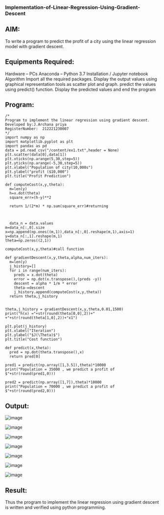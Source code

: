 ### Implementation-of-Linear-Regression-Using-Gradient-Descent

## AIM:

To write a program to predict the profit of a city using the linear regression model with gradient descent.

## Equipments Required:

Hardware – PCs
Anaconda – Python 3.7 Installation / Jupyter notebook
Algorithm
Import all the required packages.
Display the output values using graphical representation tools as scatter plot and graph.
predict the values using predict() function.
Display the predicted values and end the program

## Program:
```
/*
Program to implement the linear regression using gradient descent.
Developed by:J.Archana priya 
RegisterNumber:  212221230007
*/
import numpy as np
import matplotlib.pyplot as plt
import pandas as pd
data = pd.read_csv("/content/ex1.txt",header = None)
plt.scatter(data[0],data[1])
plt.xticks(np.arange(5,30,step=5))
plt.yticks(np.arange(-5,30,step=5))
plt.xlabel("Population of city(10,000s")
plt.ylabel("profit ($10,000")
plt.title("Profit Prediction")

def computeCost(x,y,theta):
  m=len(y)
  h=x.dot(theta)
  square_err=(h-y)**2

  return 1/(2*m) * np.sum(square_err)#returning
  
  
  
  data_n = data.values
m=data_n[:,0].size
x=np.append(np.ones((m,1)),data_n[:,0].reshape(m,1),axis=1)
y=data_n[:,1].reshape(m,1)
theta=np.zeros((2,1))

computeCost(x,y,theta)#call function

def gradientDescent(x,y,theta,alpha,num_iters):
  m=len(y)
  j_history=[]
  for i in range(num_iters):
    preds = x.dot(theta)
    error = np.dot(x.transpose(),(preds -y))
    descent = alpha * 1/m * error
    theta-=descent
    j_history.append(computeCost(x,y,theta))
  return theta,j_history


theta,j_history = gradientDescent(x,y,theta,0.01,1500)
print("h(x) ="+str(round(theta[0,0],2))+" +"+str(round(theta[1,0],2))+"x1")

plt.plot(j_history)
plt.xlabel("Iteration")
plt.ylabel("$J(\Theta)$")
plt.title("Cost function")

def predict(x,theta):
  pred = np.dot(theta.transpose(),x)
  return pred[0]

pred1 = predict(np.array([1,3.5]),theta)*10000
print("Population = 35000 , we predict a profit of $"+str(round(pred1,0)))

pred2 = predict(np.array([1,7]),theta)*10000
print("Population = 70000 , we predict a profit of $"+str(round(pred2,0)))
```

## Output:

![image](https://user-images.githubusercontent.com/118706984/233589278-59e8ced1-404e-4d0c-986a-462f3067f4c1.png)

![image](https://user-images.githubusercontent.com/118706984/233589566-718fa5be-77bf-46c3-89ba-da9b82b5b465.png)

![image](https://user-images.githubusercontent.com/118706984/233589619-d3faf218-4d91-47c8-974d-5a017d9d63cf.png)

![image](https://user-images.githubusercontent.com/118706984/233589414-0339dab0-671c-4cbd-9cbf-f62828a6d36f.png)

![image](https://user-images.githubusercontent.com/118706984/233589444-151eff33-b9d1-464c-a351-ef70de8e36f7.png)

![image](https://user-images.githubusercontent.com/118706984/233589786-1b26c883-3c41-4a78-bdfd-322e4a92eade.png)

![image](https://user-images.githubusercontent.com/118706984/233589986-26053536-775e-4555-9cb6-2e1a9c04de6e.png)

## Result:
Thus the program to implement the linear regression using gradient descent is written and verified using python programming.
